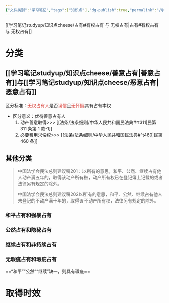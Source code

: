 ```yaml
---
{"文件类别":"学习笔记","tags":["知识点"],"dg-publish":true,"permalink":"/学习笔记studyup/知识点cheese/无权占有/","dgPassFrontmatter":true,"noteIcon":"","created":"2024-10-11T10:34:15.431+08:00","updated":"2024-10-16T10:59:02.283+08:00"}
---
```


[[学习笔记studyup/知识点cheese/占有#有权占有 与 无权占有\|占有#有权占有 与 无权占有]]
# 分类
## [[学习笔记studyup/知识点cheese/善意占有\|善意占有]]与[[学习笔记studyup/知识点cheese/恶意占有\|恶意占有]]
区分标准：<font color="#d83931">无权占有人</font>是否<font color="#d83931">误信</font>且<font color="#d83931">无怀疑</font>其有占有本权
- 区分意义：优待善意占有人
	1. 动产善意取得>>> [[法条/法条细则/中华人民共和国民法典#^t311\|民第 311 条第 1 款-1]]
	2. 必要费用求偿权>>> [[法条/法条细则/中华人民共和国民法典#^t460\|民第 460 条]]
## 其他分类
>中国法学会民法总则建议稿201：以所有的意思，和平、公然、继续占有他人动产满五年的，取得该动产所有权，动产所有权已在登记簿上记载的或者法律另有规定的除外。
>
>中国法学会民法总则建议稿202以所有的意思，和平、公然、继续占有他人未登记的不动产满十年的，取得该不动产所有权，法律另有规定的除外。
### 和平占有和强暴占有
### 公然占有和隐秘占有
### 继续占有和非持续占有
### 无瑕疵占有和瑕疵占有
==“和平”“公然”“继续”缺一，则具有瑕疵==

# 取得时效
